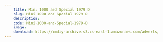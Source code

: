 ```yaml
---
    title: Mini 1000 and Special 1979 D
    slug: Mini-1000-and-Special-1979-D
    description:
    code: Mini-1000-and-Special-1979-D
    image:
    download: https://cmdiy-archive.s3.us-east-1.amazonaws.com/adverts/documents/Mini+1000+and+Special+1979+D.pdf
---
```

<!-- Content of the page -->

##
        